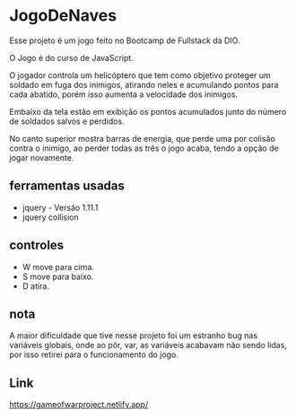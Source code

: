 # JogoDeNaves

Esse projeto é um jogo feito no Bootcamp de Fullstack da DIO.

O Jogo é do curso de JavaScript.

O jogador controla um helicóptero que tem como objetivo proteger um soldado em fuga dos inimigos, atirando neles e acumulando pontos para cada abatido, porém isso aumenta a velocidade dos inimigos.

Embaixo da tela estão em exibição os pontos acumulados junto do número de soldados salvos e perdidos.

No canto superior mostra barras de energia, que perde uma por colisão contra o inimigo, ao perder todas as três o jogo acaba, tendo a opção de jogar novamente.

## ferramentas usadas
- jquery - Versão 1.11.1
- jquery collision

## controles
- W move para cima.
- S move para baixo.
- D atira.

## nota
A maior dificuldade que tive nesse projeto foi um estranho bug nas variáveis globais, onde ao pôr, var, as variáveis acabavam não sendo lidas, por isso retirei para o funcionamento do jogo.

## Link
https://gameofwarproject.netlify.app/
